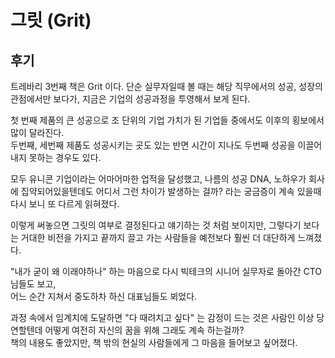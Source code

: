 # 그릿 (Grit)


## 후기

트레바리 3번째 책은 Grit 이다.
단순 실무자일때 볼 때는 해당 직무에서의 성공, 성장의 관점에서만 보다가, 
지금은 기업의 성공과정을 투영해서 보게 된다.

첫 번째 제품의 큰 성공으로 조 단위의 기업 가치가 된 기업들 중에서도 이후의 횡보에서 많이 달라진다.  
두번째, 세번째 제품도 성공시키는 곳도 있는 반면
시간이 지나도 두번째 성공을 이끌어내지 못하는 경우도 있다.

모두 유니콘 기업이라는 어마어마한 업적을 달성했고, 나름의 성공 DNA, 노하우가 회사에 집약되어있을텐데도 어디서 그런 차이가 발생하는 걸까? 라는 궁금증이 계속 있을때 다시 보니 또 다르게 읽혀졌다.  

이렇게 써놓으면 그릿의 여부로 결정된다고 얘기하는 것 처럼 보이지만, 그렇다기 보다는 거대한 비전을 가지고 끝까지 끌고 가는 사람들을 예전보다 훨씬 더 대단하게 느껴졌다.

"내가 굳이 왜 이래야하나" 하는 마음으로 다시 빅테크의 시니어 실무자로 돌아간 CTO님들도 보고,  
어느 순간 지쳐서 중도하차 하신 대표님들도 뵈었다.  

과정 속에서 임계치에 도달하면 "다 때려치고 싶다" 는 감정이 드는 것은 사람인 이상 당연할텐데 어떻게 여전히 자신의 꿈을 위해 그래도 계속 하는걸까?  
책의 내용도 좋았지만, 책 밖의 현실의 사람들에게 그 마음을 들어보고 싶어졌다.




